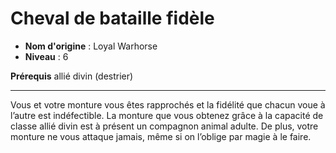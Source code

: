 # Cheval de bataille fidèle

 * **Nom d'origine** : Loyal Warhorse
 * **Niveau** : 6


<p><strong>Prérequis</strong> allié divin (destrier)</p>
<hr>
<p>Vous et votre monture vous êtes rapprochés et la fidélité que chacun voue à l’autre est indéfectible. La monture que vous obtenez grâce à la capacité de classe allié divin est à présent un compagnon animal adulte. De plus, votre monture ne vous attaque jamais, même si on l’oblige par magie à le faire.</p>